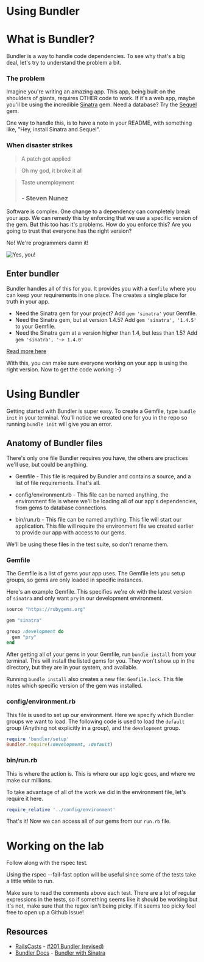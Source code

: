 # Using Bundler

# What is Bundler?

Bundler is a way to handle code dependencies. To see why that's a big deal, let's try to understand the problem a bit.

### The problem
Imagine you're writing an amazing app. This app, being built on the shoulders of giants, requires OTHER code to work. If it's a web app, maybe you'll be using the incredible [Sinatra](http://www.sinatrarb.com/) gem. Need a database? Try the [Sequel](https://github.com/jeremyevans/sequel) gem.

One way to handle this, is to have a note in your README, with something like, "Hey, install Sinatra and Sequel".

### When disaster strikes

>A patch got applied

>Oh my god, it broke it all

>Taste unemployment
> ### - Steven Nunez

Software is complex. One change to a dependency can completely break your app. We can remedy this by enforcing that we use a specific version of the gem. But this too has it's problems. How do you enforce this? Are you going to trust that everyone has the right version?

No! We're programmers damn it!

![Yes, you!](http://flatiron-web-assets.s3.amazonaws.com/curriculum/who_me.gif)

## Enter bundler

Bundler handles all of this for you. It provides you with a `Gemfile` where you can keep your requirements in one place. The creates a single place for truth in your app.

- Need the Sinatra gem for your project? Add `gem 'sinatra'` your Gemfile.
- Need the Sinatra gem, but at version 1.4.5? Add `gem 'sinatra', '1.4.5'` to your Gemfile.
- Need the Sinatra gem at a version higher than 1.4, but less than 1.5? Add `gem 'sinatra', '~> 1.4.0'`

[
Read more here](http://bundler.io/gemfile.html)

With this, you can make sure everyone working on your app is using the right version. Now to get the code working :-)

# Using Bundler
Getting started with Bundler is super easy. To create a Gemfile, type `bundle init` in your terminal. You'll notice we created one for you in the repo so running `bundle init` will give you an error.

## Anatomy of Bundler files
There's only one file Bundler requires you have, the others are practices we'll use, but could be anything.

- Gemfile - This file is required by Bundler and contains a source, and a list of file requirements. That's all.
- config/environment.rb - This file can be named anything, the environment file is where we'll be loading all of our app's dependencies, from gems to database connections.

- bin/run.rb - This file can be named anything. This file will start our application. This file will require the environment file we created earlier to provide our app with access to our gems.

We'll be using these files in the test suite, so don't rename them.

### Gemfile

The Gemfile is a list of gems your app uses. The Gemfile lets you setup groups, so gems are only loaded in specific instances.

Here's an example Gemfile. This specifies we're ok with the latest version of `sinatra` and only want `pry` in our development environment.

``` ruby
source "https://rubygems.org"

gem "sinatra"

group :development do
  gem "pry"
end
```

After getting all of your gems in your Gemfile, run `bundle install` from your terminal. This will install the listed gems for you. They won't show up in the directory, but they are in your system, and available.

Running `bundle install` also creates a new file: `Gemfile.lock`. This file notes which specific version of the gem was installed.


### config/environment.rb
This file is used to set up our environment. Here we specify which Bundler groups we want to load. The following code is used to load the `default` group (Anything not explicitly in a group), and the `development` group.


``` ruby
require 'bundler/setup'
Bundler.require(:development, :default)
```

### bin/run.rb
This is where the action is. This is where our app logic goes, and where we make our millions.

To take advantage of all of the work we did in the environment file, let's require it here.

``` ruby
require_relative '../config/environment'
```

That's it! Now we can access all of our gems from our `run.rb` file.

# Working on the lab

Follow along with the rspec test.

Using the rspec --fail-fast option will be useful since some of the
tests take a little while to run.

Make sure to read the comments above each test. There are a lot of regular
expressions in the tests, so if something seems like it should be working but
it's not, make sure that the regex isn't being picky. If it seems too picky
feel free to open up a Github issue!

## Resources
* [RailsCasts](http://railscasts.com/) - [#201 Bundler (revised)](http://railscasts.com/episodes/201-bundler-revised)
* [Bundler Docs](http://bundler.io/) - [Bundler with Sinatra](http://bundler.io/sinatra.html)
